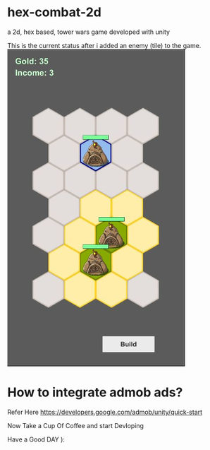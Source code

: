 # hex-combat-2d
a 2d, hex based, tower wars game developed with unity

This is the current status after i added an enemy (tile) to the game.
![Status in v0.3](v0.3_after_adding_enemy.JPG)

# How to integrate admob ads?
Refer Here https://developers.google.com/admob/unity/quick-start

Now Take a Cup Of Coffee and start Devloping

Have a Good DAY ):
